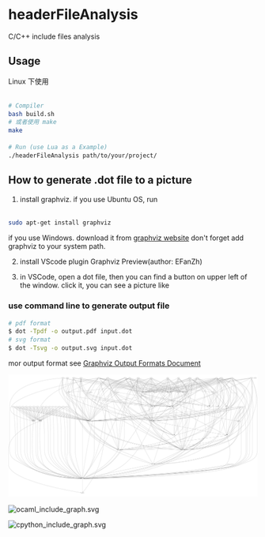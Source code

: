 # headerFileAnalysis
C/C++ include files analysis

## Usage

Linux 下使用
``` bash

# Compiler
bash build.sh
# 或者使用 make
make

# Run (use Lua as a Example)
./headerFileAnalysis path/to/your/project/

```


## How to generate .dot file to a picture

1. install graphviz. if you use Ubuntu OS, run
``` bash

sudo apt-get install graphviz

```

if you use Windows. download it from [graphviz website](https://graphviz.org/download/)
don't forget add graphviz to your system path.


2. install VScode plugin  Graphviz Preview(author: EFanZh)

3. in VSCode, open a dot file, then you can find a button on upper left of the window.
click it, you can see a picture like

### use command line to generate output file

```bash
# pdf format
$ dot -Tpdf -o output.pdf input.dot
# svg format
$ dot -Tsvg -o output.svg input.dot
```
mor output format see [Graphviz Output Formats Document](https://graphviz.org/docs/outputs/)

![lua_include_graph.svg](./lua_include_graph.svg)

![ocaml_include_graph.svg](./ocaml_include_graph.svg)

![cpython_include_graph.svg](./cpython_include_graph.svg)


